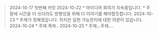 > 2024-10-17
    첫번째 커밋
> 2024-10-22
    * 아이디어 회의가 지속중입니다.
    * 주말에 시간을 더 쓰더라도 방향성을 위해 더 이야기를 해야할듯합니다.
> 2024-10-23
    * 주제가 정해졌습니다. 하지만 실현 가능한지에 대한 의문이 있습니다.
> 2024-10-24
    * 주제 폭파..
> 2024-10-25
    * 주제...주제....
